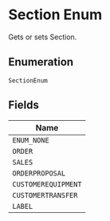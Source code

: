 
# Section Enum

Gets or sets Section.

## Enumeration

`SectionEnum`

## Fields

| Name |
|  --- |
| `ENUM_NONE` |
| `ORDER` |
| `SALES` |
| `ORDERPROPOSAL` |
| `CUSTOMEREQUIPMENT` |
| `CUSTOMERTRANSFER` |
| `LABEL` |

